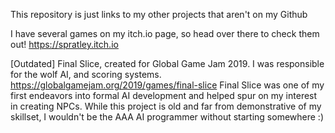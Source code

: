 This repository is just links to my other projects that aren't on my Github

I have several games on my itch.io page, so head over there to check them out! 
	https://spratley.itch.io

[Outdated]
Final Slice, created for Global Game Jam 2019. I was responsible for the wolf AI, and scoring systems.
	https://globalgamejam.org/2019/games/final-slice
Final Slice was one of my first endeavors into formal AI development and helped spur on my interest in creating NPCs. While this project is old and far from demonstrative of my skillset, I wouldn't be the AAA AI programmer without starting somewhere :)
